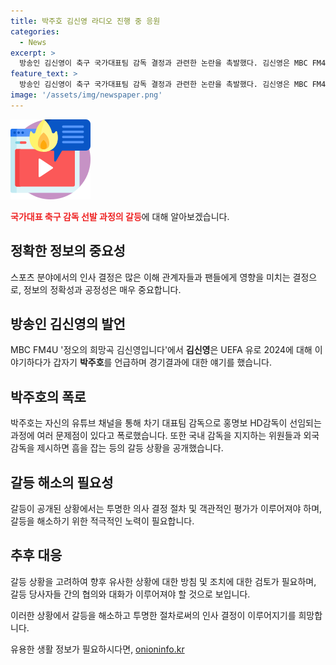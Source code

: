 ```yaml
---
title: 박주호 김신영 라디오 진행 중 응원
categories:
  - News
excerpt: >
  방송인 김신영이 축구 국가대표팀 감독 결정과 관련한 논란을 촉발했다. 김신영은 MBC FM4U에서 박주호를 공개 응원하며 대한축구협회와의 갈등에 불을 지르고 있다. 이에 박주호는 홍명보 감독 임명 과정에 대한 문제를 유튜브를 통해 공개 폭로했다. 현재 박주호와 축구협회 간의 갈등이 이어지고 있다. (총 150자)
feature_text: >
  방송인 김신영이 축구 국가대표팀 감독 결정과 관련한 논란을 촉발했다. 김신영은 MBC FM4U에서 박주호를 공개 응원하며 대한축구협회와의 갈등에 불을 지르고 있다. 이에 박주호는 홍명보 감독 임명 과정에 대한 문제를 유튜브를 통해 공개 폭로했다. 현재 박주호와 축구협회 간의 갈등이 이어지고 있다. (총 150자)
image: '/assets/img/newspaper.png'
---
```


<p><img src="/assets/img/news.png" alt="rentncar 속보" /></p>

<p><b><span style="color: #ee2323;">국가대표 축구 감독 선발 과정의 갈등</span></b>에 대해 알아보겠습니다.</p>

<h2 data-ke-size="size26">정확한 정보의 중요성</h2>

<p data-ke-size="size16">스포츠 분야에서의 인사 결정은 많은 이해 관계자들과 팬들에게 영향을 미치는 결정으로, 정보의 정확성과 공정성은 매우 중요합니다.</p>

<h2 data-ke-size="size26">방송인 김신영의 발언</h2>

<p data-ke-size="size16">MBC FM4U '정오의 희망곡 김신영입니다'에서 <b>김신영</b>은 UEFA 유로 2024에 대해 이야기하다가 갑자기 <b>박주호</b>를 언급하며 경기결과에 대한 얘기를 했습니다.</p>

<h2 data-ke-size="size26">박주호의 폭로</h2>

<p data-ke-size="size16">박주호는 자신의 유튜브 채널을 통해 차기 대표팀 감독으로 홍명보 HD감독이 선임되는 과정에 여러 문제점이 있다고 폭로했습니다. 또한 국내 감독을 지지하는 위원들과 외국 감독을 제시하면 흠을 잡는 등의 갈등 상황을 공개했습니다.</p>

<h2 data-ke-size="size26">갈등 해소의 필요성</h2>

<p data-ke-size="size16">갈등이 공개된 상황에서는 투명한 의사 결정 절차 및 객관적인 평가가 이루어져야 하며, 갈등을 해소하기 위한 적극적인 노력이 필요합니다.</p>

<h2 data-ke-size="size26">추후 대응</h2>

<p data-ke-size="size16">갈등 상황을 고려하여 향후 유사한 상황에 대한 방침 및 조치에 대한 검토가 필요하며, 갈등 당사자들 간의 협의와 대화가 이루어져야 할 것으로 보입니다.</p>

<p>이러한 상황에서 갈등을 해소하고 투명한 절차로써의 인사 결정이 이루어지기를 희망합니다.</p>
유용한 생활 정보가 필요하시다면, <a href="https://onioninfo.kr" rel="dofollow">onioninfo.kr</a>


